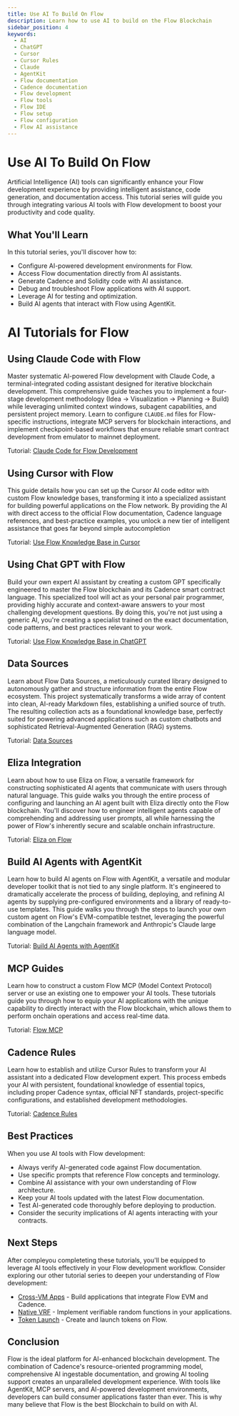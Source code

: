 ```yaml
---
title: Use AI To Build On Flow
description: Learn how to use AI to build on the Flow Blockchain
sidebar_position: 4
keywords:
  - AI
  - ChatGPT
  - Cursor
  - Cursor Rules
  - Claude
  - AgentKit
  - Flow documentation
  - Cadence documentation
  - Flow development
  - Flow tools
  - Flow IDE
  - Flow setup
  - Flow configuration
  - Flow AI assistance
---
```


# Use AI To Build On Flow

Artificial Intelligence (AI) tools can significantly enhance your Flow development experience by providing intelligent assistance, code generation, and documentation access. This tutorial series will guide you through integrating various AI tools with Flow development to boost your productivity and code quality.

## What You'll Learn

In this tutorial series, you'll discover how to:

- Configure AI-powered development environments for Flow.
- Access Flow documentation directly from AI assistants.
- Generate Cadence and Solidity code with AI assistance.
- Debug and troubleshoot Flow applications with AI support.
- Leverage AI for testing and optimization.
- Build AI agents that interact with Flow using AgentKit.

# AI Tutorials for Flow

## Using Claude Code with Flow

Master systematic AI-powered Flow development with Claude Code, a terminal-integrated coding assistant designed for iterative blockchain development. This comprehensive guide teaches you to implement a four-stage development methodology (Idea → Visualization → Planning → Build) while leveraging unlimited context windows, subagent capabilities, and persistent project memory. Learn to configure `CLAUDE.md` files for Flow-specific instructions, integrate MCP servers for blockchain interactions, and implement checkpoint-based workflows that ensure reliable smart contract development from emulator to mainnet deployment.

Tutorial: [Claude Code for Flow Development]

## Using Cursor with Flow

This guide details how you can set up the Cursor AI code editor with custom Flow knowledge bases, transforming it into a specialized assistant for building powerful applications on the Flow network. By providing the AI with direct access to the official Flow documentation, Cadence language references, and best-practice examples, you unlock a new tier of intelligent assistance that goes far beyond simple autocompletion

Tutorial: [Use Flow Knowledge Base in Cursor]

## Using Chat GPT with Flow

Build your own expert AI assistant by creating a custom GPT specifically engineered to master the Flow blockchain and its Cadence smart contract language. This specialized tool will act as your personal pair programmer, providing highly accurate and context-aware answers to your most challenging development questions. By doing this, you're not just using a generic AI, you're creating a specialist trained on the exact documentation, code patterns, and best practices relevant to your work.

Tutorial: [Use Flow Knowledge Base in ChatGPT]

## Data Sources

Learn about Flow Data Sources, a meticulously curated library designed to autonomously gather and structure information from the entire Flow ecosystem. This project systematically transforms a wide array of content into clean, AI-ready Markdown files, establishing a unified source of truth. The resulting collection acts as a foundational knowledge base, perfectly suited for powering advanced applications such as custom chatbots and sophisticated Retrieval-Augmented Generation (RAG) systems.

Tutorial: [Data Sources]

## Eliza Integration

Learn about how to use Eliza on Flow, a versatile framework for constructing sophisticated AI agents that communicate with users through natural language. This guide walks you through the entire process of configuring and launching an AI agent built with Eliza directly onto the Flow blockchain. You'll discover how to engineer intelligent agents capable of comprehending and addressing user prompts, all while harnessing the power of Flow's inherently secure and scalable onchain infrastructure.

Tutorial: [Eliza on Flow]

## Build AI Agents with AgentKit

Learn how to build AI agents on Flow with AgentKit, a versatile and modular developer toolkit that is not tied to any single platform. It's engineered to dramatically accelerate the process of building, deploying, and refining AI agents by supplying pre-configured environments and a library of ready-to-use templates. This guide walks you through the steps to launch your own custom agent on Flow's EVM-compatible testnet, leveraging the powerful combination of the Langchain framework and Anthropic's Claude large language model.

Tutorial: [Build AI Agents with AgentKit]

## MCP Guides

Learn how to construct a custom Flow MCP (Model Context Protocol) server or use an existing one to empower your AI tools. These tutorials guide you through how to equip your AI applications with the unique capability to directly interact with the Flow blockchain, which allows them to perform onchain operations and access real-time data.

Tutorial: [Flow MCP]

## Cadence Rules

Learn how to establish and utilize Cursor Rules to transform your AI assistant into a dedicated Flow development expert. This process embeds your AI with persistent, foundational knowledge of essential topics, including proper Cadence syntax, official NFT standards, project-specific configurations, and established development methodologies.

Tutorial: [Cadence Rules]

## Best Practices

When you use AI tools with Flow development:

- Always verify AI-generated code against Flow documentation.
- Use specific prompts that reference Flow concepts and terminology.
- Combine AI assistance with your own understanding of Flow architecture.
- Keep your AI tools updated with the latest Flow documentation.
- Test AI-generated code thoroughly before deploying to production.
- Consider the security implications of AI agents interacting with your contracts.

## Next Steps

After compleyou completeting these tutorials, you'll be equipped to leverage AI tools effectively in your Flow development workflow. Consider exploring our other tutorial series to deepen your understanding of Flow development:

- [Cross-VM Apps][cross-vm-apps] - Build applications that integrate Flow EVM and Cadence.
- [Native VRF][native-vrf] - Implement verifiable random functions in your applications.
- [Token Launch][token-launch] - Create and launch tokens on Flow.

## Conclusion

Flow is the ideal platform for AI-enhanced blockchain development. The combination of Cadence's resource-oriented programming model, comprehensive AI ingestable documentation, and growing AI tooling support creates an unparalleled development experience. With tools like AgentKit, MCP servers, and AI-powered development environments, developers can build consumer applications faster than ever. This is why many believe that Flow is the best Blockchain to build on with AI.

<!-- Relative links. Will not render on the page -->

[Claude Code for Flow Development]: ./llms/claude-code.md
[Use Flow Knowledge Base in Cursor]: ./cursor/index.md
[Use Flow Knowledge Base in ChatGPT]: ./llms/chatgpt.md
[Data Sources]: ./cursor/flow-data-sources.md
[Eliza on Flow]: ./agents/eliza/index.md
[Build AI Agents with AgentKit]: ./agents/agentkit-flow-guide.md
[cross-vm-apps]: ../cross-vm-apps/introduction.md
[native-vrf]: ../native-vrf/index.md
[token-launch]: ../tokens/index.md
[Flow MCP]: ./mcp/index.md
[Cadence Rules]: ./cursor/cadence-rules.md
